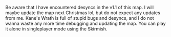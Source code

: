 Be aware that I have encountered desyncs in the v1.1 of this map. I will maybe update the map next Christmas lol, but do not expect any updates from me. Kane's Wrath is full of stupid bugs and desyncs, and I do not wanna waste any more time debugging and updating the map.
You can play it alone in singleplayer mode using the Skirmish.
